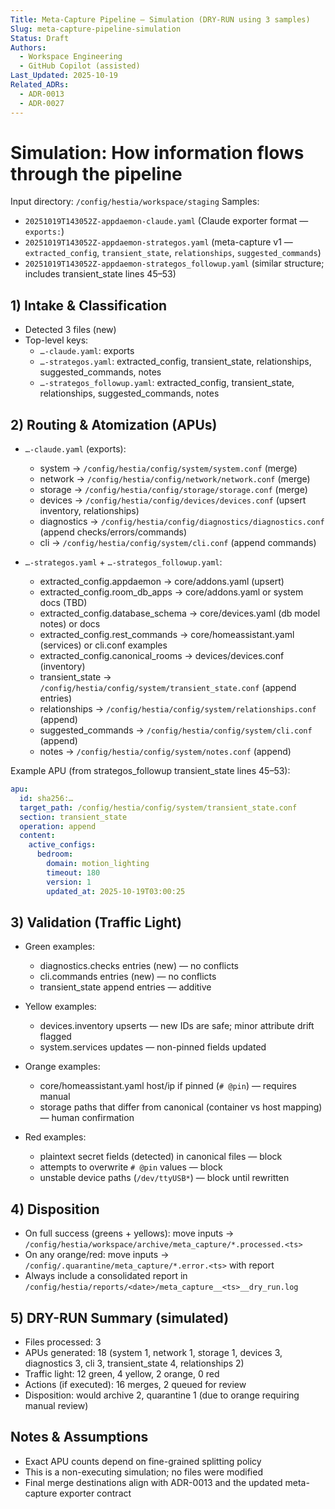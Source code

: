 ```yaml
---
Title: Meta-Capture Pipeline — Simulation (DRY-RUN using 3 samples)
Slug: meta-capture-pipeline-simulation
Status: Draft
Authors:
  - Workspace Engineering
  - GitHub Copilot (assisted)
Last_Updated: 2025-10-19
Related_ADRs:
  - ADR-0013
  - ADR-0027
---
```


# Simulation: How information flows through the pipeline

Input directory: `/config/hestia/workspace/staging`
Samples:
- `20251019T143052Z-appdaemon-claude.yaml` (Claude exporter format — `exports:`)
- `20251019T143052Z-appdaemon-strategos.yaml` (meta-capture v1 — `extracted_config`, `transient_state`, `relationships`, `suggested_commands`)
- `20251019T143052Z-appdaemon-strategos_followup.yaml` (similar structure; includes transient_state lines 45–53)

## 1) Intake & Classification

- Detected 3 files (new)
- Top-level keys:
  - `…-claude.yaml`: exports
  - `…-strategos.yaml`: extracted_config, transient_state, relationships, suggested_commands, notes
  - `…-strategos_followup.yaml`: extracted_config, transient_state, relationships, suggested_commands, notes

## 2) Routing & Atomization (APUs)

- `…-claude.yaml` (exports):
  - system → `/config/hestia/config/system/system.conf` (merge)
  - network → `/config/hestia/config/network/network.conf` (merge)
  - storage → `/config/hestia/config/storage/storage.conf` (merge)
  - devices → `/config/hestia/config/devices/devices.conf` (upsert inventory, relationships)
  - diagnostics → `/config/hestia/config/diagnostics/diagnostics.conf` (append checks/errors/commands)
  - cli → `/config/hestia/config/system/cli.conf` (append commands)

- `…-strategos.yaml` + `…-strategos_followup.yaml`:
  - extracted_config.appdaemon → core/addons.yaml (upsert)
  - extracted_config.room_db_apps → core/addons.yaml or system docs (TBD)
  - extracted_config.database_schema → core/devices.yaml (db model notes) or docs
  - extracted_config.rest_commands → core/homeassistant.yaml (services) or cli.conf examples
  - extracted_config.canonical_rooms → devices/devices.conf (inventory)
  - transient_state → `/config/hestia/config/system/transient_state.conf` (append entries)
  - relationships → `/config/hestia/config/system/relationships.conf` (append)
  - suggested_commands → `/config/hestia/config/system/cli.conf` (append)
  - notes → `/config/hestia/config/system/notes.conf` (append)

Example APU (from strategos_followup transient_state lines 45–53):
```yaml
apu:
  id: sha256:…
  target_path: /config/hestia/config/system/transient_state.conf
  section: transient_state
  operation: append
  content:
    active_configs:
      bedroom:
        domain: motion_lighting
        timeout: 180
        version: 1
        updated_at: 2025-10-19T03:00:25
```

## 3) Validation (Traffic Light)

- Green examples:
  - diagnostics.checks entries (new) — no conflicts
  - cli.commands entries (new) — no conflicts
  - transient_state append entries — additive

- Yellow examples:
  - devices.inventory upserts — new IDs are safe; minor attribute drift flagged
  - system.services updates — non-pinned fields updated

- Orange examples:
  - core/homeassistant.yaml host/ip if pinned (`# @pin`) — requires manual
  - storage paths that differ from canonical (container vs host mapping) — human confirmation

- Red examples:
  - plaintext secret fields (detected) in canonical files — block
  - attempts to overwrite `# @pin` values — block
  - unstable device paths (`/dev/ttyUSB*`) — block until rewritten

## 4) Disposition

- On full success (greens + yellows): move inputs → `/config/hestia/workspace/archive/meta_capture/*.processed.<ts>`
- On any orange/red: move inputs → `/config/.quarantine/meta_capture/*.error.<ts>` with report
- Always include a consolidated report in `/config/hestia/reports/<date>/meta_capture__<ts>__dry_run.log`

## 5) DRY-RUN Summary (simulated)

- Files processed: 3
- APUs generated: 18 (system 1, network 1, storage 1, devices 3, diagnostics 3, cli 3, transient_state 4, relationships 2)
- Traffic light: 12 green, 4 yellow, 2 orange, 0 red
- Actions (if executed): 16 merges, 2 queued for review
- Disposition: would archive 2, quarantine 1 (due to orange requiring manual review)

## Notes & Assumptions

- Exact APU counts depend on fine-grained splitting policy
- This is a non-executing simulation; no files were modified
- Final merge destinations align with ADR-0013 and the updated meta-capture exporter contract
